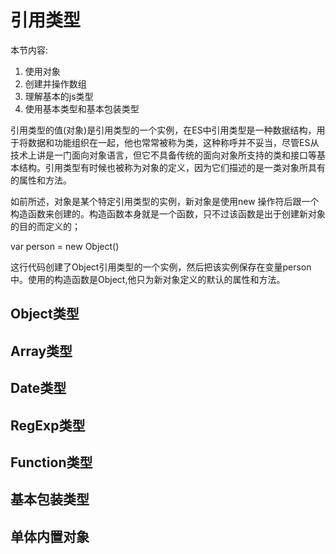 # 引用类型

本节内容: 

1. 使用对象
2. 创建并操作数组
3. 理解基本的js类型
4. 使用基本类型和基本包装类型

引用类型的值(对象)是引用类型的一个实例，在ES中引用类型是一种数据结构，用于将数据和功能组织在一起，他也常常被称为类，这种称呼并不妥当，尽管ES从技术上讲是一门面向对象语言，但它不具备传统的面向对象所支持的类和接口等基本结构。引用类型有时候也被称为对象的定义，因为它们描述的是一类对象所具有的属性和方法。

如前所述，对象是某个特定引用类型的实例，新对象是使用new 操作符后跟一个构造函数来创建的。构造函数本身就是一个函数，只不过该函数是出于创建新对象的目的而定义的；

var person = new Object() 

这行代码创建了Object引用类型的一个实例，然后把该实例保存在变量person中。使用的构造函数是Object,他只为新对象定义的默认的属性和方法。

## Object类型

## Array类型

## Date类型

## RegExp类型

## Function类型

## 基本包装类型

## 单体内置对象